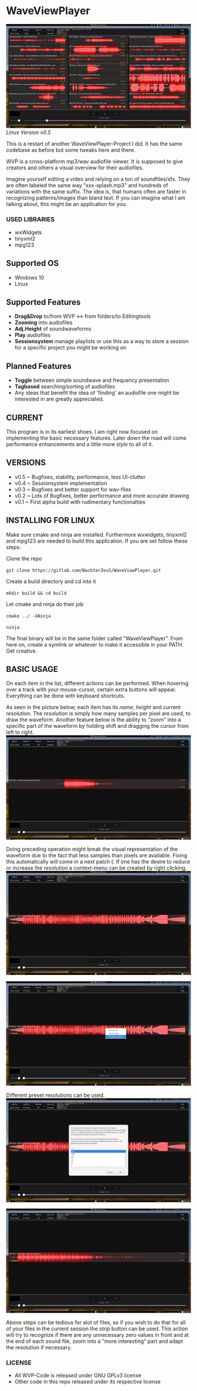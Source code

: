 # WaveViewPlayer #

![screenshot](res/images/ver04/pic1.png)*Linux Version v0.5*

This is a restart of another WaveViewPlayer-Project I did. It has the same
codebase as before but some tweaks here and there.

WVP is a cross-platform mp3/wav audiofile viewer. It is supposed to give
creators and others a visual overview for their audiofiles.

Imagine yourself editing a video and relying on a ton of soundfiles/sfx.
They are often labeled the same way "xxx-splash.mp3" and hundreds of variations
with the same suffix.
The idea is, that humans often are faster in recognizing patterns/images than
bland text. If you can imagine what I am talking about, this might be an
application for you.

### USED LIBRARIES ###

* wxWidgets
* tinyxml2
* mpg123

## Supported OS ##

* Windows 10
* Linux

## Supported Features ##

* **Drag&Drop** to/from WVP <-> from folders/to Editingtools
* **Zooming** into audiofiles
* **Adj.Height** of soundwaveforms
* **Play** audiofiles
* **Sessionsystem** manage playlists or use this as a way to store a session
  for a specific project you might be working on

## Planned Features ##

* **Toggle** between simple soundwave and frequency presentation
* **Tagbased** searching/sorting of audiofiles
* Any ideas that benefit the idea of 'finding' an audiofile one might be
interested in are greatly appreciated.

## CURRENT ##

This program is in its earliest shoes. I am right now focused on
implementing the basic necessary features. Later down the road will come 
performance enhancements and a little more _style_ to all of it.

## VERSIONS ##
* v0.5 ~ Bugfixes, stability, performance, less UI-clutter
* v0.4 ~ Sessionsystem implementation
* v0.3 ~ Bugfixes and better support for wav-files
* v0.2 ~ Lots of Bugfixes, better performance and more accurate drawing
* v0.1 ~ First alpha build with rudimentary functionalties

## INSTALLING FOR LINUX ##

Make sure cmake and ninja are installed. Furthermore wxwidgets, tinyxml2 and mpg123 are needed to build this application. If you are set follow these steps:

Clone the repo

  `git clone https://gitlab.com/NackterZeuS/WaveViewPlayer.git`

Create a build directory and cd into it

  `mkdir build && cd build`

Let cmake and ninja do their job

  `cmake ../ -GNinja`
  
  `ninja`

The final binary will be in the same folder called "WaveViewPlayer". From here on, create a symlink or whatever to make it accessible in your PATH. Get creative.

## BASIC USAGE ##

On each item in the list, different actions can be performed. When hovering over a track with your mouse-cursor, certain extra buttons will appear. Everything can be done with keyboard shortcuts.

As seen in the picture below, each item has its *name*, *height* and current *resolution*.
The *resolution* is simply how many samples per pixel are used, to draw the waveform.
Another feature below is the ability to "zoom" into a specific part of the waveform by holding shift and dragging the cursor from left to right.
![ActionsOnItem](res/images/ver04/pic3.png)

Doing preceding operation might break the visual representation of the waveform due to the fact that less samples than pixels are available. Fixing this automatically will come in a next patch (:
If one has the desire to reduce or increase the *resolution* a context-menu can be created by right clicking.
![MalItem](res/images/ver04/pic4.png)

![CtxItem](res/images/ver04/pic5.png)

Different preset resolutions can be used.
![ResItem](res/images/ver04/pic6.png)

![GoodItem](res/images/ver04/pic7.png)

Above steps can be tedious for alot of files, so if you wish to do that for all of your files in the current session the *strip* button can be used. This action will try to recognize if there are any unnecessary zero values in front and at the end of each sound file, zoom into a "more interesting" part and adapt the resolution if necessary.

### LICENSE ###

* All WVP-Code is released under GNU GPLv3 license
* Other code in this repo released under its respective license
